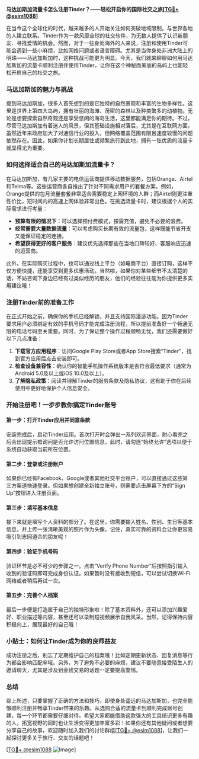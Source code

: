 **马达加斯加流量卡怎么注册Tinder？——轻松开启你的国际社交之旅[[TG💪+ @esim1088](https://t.me/s/esim1088)]**

在当今这个全球化的时代，越来越多的人开始关注如何突破地域限制，与世界各地的人建立联系。Tinder作为一款风靡全球的社交软件，为无数人提供了认识新朋友、寻找爱情的机会。然而，对于一些身处海外的人来说，注册和使用Tinder可能会遇到一些小麻烦，比如网络问题或者语言障碍。尤其是当你身处非洲大陆上的明珠——马达加斯加时，这种挑战可能更为明显。今天，我们就来聊聊如何用马达加斯加的流量卡顺利注册并使用Tinder，让你在这个神秘而美丽的岛屿上也能轻松开启自己的社交之旅。

### 马达加斯加的魅力与挑战

提到马达加斯加，很多人首先想到的是它独特的自然景观和丰富的生物多样性。这里是世界上第四大岛屿，拥有壮丽的海滩、茂密的森林以及种类繁多的动植物。无论是想要探索自然奇观还是享受悠闲的海岛生活，这里都能满足你的期待。不过，尽管马达加斯加有着迷人的风景，但其基础设施相对落后，尤其是在互联网方面。虽然近年来政府加大了对通信行业的投入，但网络覆盖范围有限且速度较慢的问题依然存在。因此，如果你计划长期居住或频繁旅行到此地，拥有一张优质的流量卡就显得尤为重要。

### 如何选择适合自己的马达加斯加流量卡？

在马达加斯加，有几家主要的电信运营商提供移动数据服务，包括Orange、Airtel和Telma等。这些运营商各自推出了针对不同需求用户的套餐方案。例如，Orange提供的包月流量套餐非常适合需要稳定上网环境的人群；而Airtel则更注重性价比，短时间内的高速上网体验非常出色。在挑选流量卡时，建议根据个人的实际需求进行考量：

- **预算有限的情况下**：可以选择预付费模式，按需充值，避免不必要的浪费。
- **经常需要大量数据流量**：可以考虑购买长期有效的流量包，这样既能节省开支又能保证稳定的连接。
- **希望获得更好的客户服务**：建议优先选择那些在当地口碑较好、客服响应迅速的运营商。

此外，在实际购买过程中，也可以通过线上平台（如电商平台）直接订购，这样不仅方便快捷，还能享受到更多优惠活动。当然啦，如果你对某些细节不太清楚的话，不妨咨询下身边已经有过类似经历的朋友，他们的经验往往能为你提供更多实用建议哦！

### 注册Tinder前的准备工作

在正式开始之前，确保你的手机已经解锁，并且支持国际漫游功能。因为Tinder要求用户必须绑定有效的手机号码才能完成注册流程，所以提前准备好一个畅通无阻的电话号码至关重要。同时，为了保证整个操作过程顺畅无忧，我们还需要做好以下几点准备：

1. **下载官方应用程序**：访问Google Play Store或者App Store搜索“Tinder”，找到官方应用后点击安装即可。
2. **检查设备兼容性**：确认你的智能手机操作系统版本是否符合最低要求（通常为Android 5.0及以上或iOS 10.0及以上）。
3. **了解隐私政策**：阅读并理解Tinder的服务条款及隐私协议，这有助于你在后续使用中更好地保护个人信息安全。

### 开始注册吧！一步步教你搞定Tinder账号

#### 第一步：打开Tinder应用并同意条款
安装完成后，启动Tinder应用。首次打开时会弹出一系列欢迎界面，耐心看完之后会出现提示框询问是否允许访问位置信息。此时，请勾选“始终允许”选项以便于系统自动获取当前所在位置。

#### 第二步：登录或注册账户
如果你已经有Facebook、Google或者其他社交平台账户，可以直接通过这些第三方渠道快速登录。但如果想创建全新独立账号，则需要点击屏幕下方的“Sign Up”按钮进入注册页面。

#### 第三步：填写基本信息
接下来就是填写个人资料的部分了。在这里，你需要输入姓名、性别、生日等基本信息，并上传一张清晰美观的照片作为头像。记住，真实可靠的资料会让你更容易吸引到志同道合的朋友呢！

#### 第四步：验证手机号码
验证环节是必不可少的步骤之一。点击“Verify Phone Number”后按照指引输入收到的验证码即可完成身份认证。如果暂时没有接收到短信，可以尝试切换Wi-Fi网络或者稍后再试一次。

#### 第五步：完善个人档案
最后一步便是打造属于自己的独特形象啦！除了基本资料外，还可以添加兴趣爱好、职业描述等内容，甚至还可以录制短视频展示自我风采。当然，记得保持内容积极向上，展现最好的自己哦！

### 小贴士：如何让Tinder成为你的良师益友

成功注册之后，别忘了定期维护自己的档案哦！比如定期更新状态、回复消息等行为都会影响匹配率哦。另外，为了避免不必要的麻烦，建议不要随意接受陌生人的邀请聊天，尤其是涉及到金钱交易的话题一定要提高警惕。

### 总结

综上所述，只要掌握了正确的方法和技巧，即使身处遥远的马达加斯加，也完全能够顺利注册并畅享Tinder带来的乐趣。从选购合适的流量卡到顺利完成账号创建，每一个环节都需要仔细对待。希望大家都能借助这款强大的工具结识更多有趣的人，拓宽视野的同时也让生活变得更加丰富多彩！如果你还有其他疑问或者想要分享自己的故事，欢迎随时加入我们的讨论群组[[TG💪+ @esim1088](https://t.me/s/esim1088)]，让我们一起探讨更多关于旅行、交友的话题吧！

[[TG💪+ @esim1088](https://t.me/s/esim1088) ![Image](https://i.postimg.cc/4NQfJmqS/Snipaste-2025-05-13-00-14-12.png)]